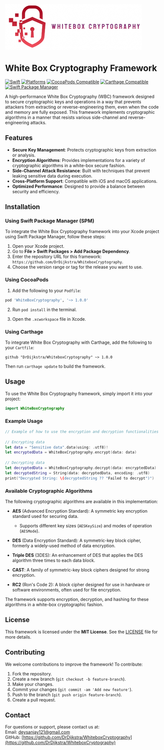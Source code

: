 <img src="https://raw.githubusercontent.com/DrDijkstra/WhiteboxCryptography/develop/Images/wbc.png" alt="White Box Cryptography Logo" height="150">


# White Box Cryptography Framework

[![Swift](https://img.shields.io/badge/Swift-5.9_5.10_6.0-orange?style=flat-square)](https://img.shields.io/badge/Swift-5.9_5.10_6.0-Orange?style=flat-square)
[![Platforms](https://img.shields.io/badge/Platforms-macOS_iOS_tvOS_watchOS_visionOS-yellowgreen?style=flat-square)](https://img.shields.io/badge/Platforms-macOS_iOS_tvOS_watchOS_visionOS-Green?style=flat-square)
[![CocoaPods Compatible](https://img.shields.io/cocoapods/v/WhiteboxCryptographySDK.svg?style=flat-square)](https://img.shields.io/cocoapods/v/WhiteboxCryptographySDK.svg)
[![Carthage Compatible](https://img.shields.io/badge/Carthage-compatible-4BC51D.svg?style=flat-square)](https://github.com/Carthage/Carthage)
[![Swift Package Manager](https://img.shields.io/badge/Swift_Package_Manager-compatible-orange?style=flat-square)](https://img.shields.io/badge/Swift_Package_Manager-compatible-orange?style=flat-square)


A high-performance White Box Cryptography (WBC) framework designed to secure cryptographic keys and operations in a way that prevents attackers from extracting or reverse-engineering them, even when the code and memory are fully exposed. This framework implements cryptographic algorithms in a manner that resists various side-channel and reverse-engineering attacks.

## Features

- **Secure Key Management**: Protects cryptographic keys from extraction or analysis.
- **Encryption Algorithms**: Provides implementations for a variety of cryptographic algorithms in a white-box secure fashion.
- **Side-Channel Attack Resistance**: Built with techniques that prevent leaking sensitive data during execution.
- **Cross-Platform Support**: Compatible with iOS and macOS applications.
- **Optimized Performance**: Designed to provide a balance between security and efficiency.

## Installation

### Using Swift Package Manager (SPM)

To integrate the White Box Cryptography framework into your Xcode project using Swift Package Manager, follow these steps:

1. Open your Xcode project.
2. Go to **File > Swift Packages > Add Package Dependency**.
3. Enter the repository URL for this framework: `https://github.com/DrDijkstra/WhiteboxCryptography`.
4. Choose the version range or tag for the release you want to use.

### Using CocoaPods

1. Add the following to your `Podfile`:

```ruby
pod 'WhiteBoxCryptography', '~> 1.0.0'
```

2. Run `pod install` in the terminal.

3. Open the `.xcworkspace` file in Xcode.

### Using Carthage

To integrate White Box Cryptography with Carthage, add the following to your `Cartfile`:

```
github "DrDijkstra/WhiteboxCryptography" ~> 1.0.0
```

Then run `carthage update` to build the framework.

## Usage

To use the White Box Cryptography framework, simply import it into your project:

```swift
import WhiteBoxCryptography
```

### Example Usage

```swift
// Example of how to use the encryption and decryption functionalities

// Encrypting data
let data = "Sensitive data".data(using: .utf8)!
let encryptedData = WhiteBoxCryptography.encrypt(data: data)

// Decrypting data
let decryptedData = WhiteBoxCryptography.decrypt(data: encryptedData)
let decryptedString = String(data: decryptedData, encoding: .utf8)
print("Decrypted String: \(decryptedString ?? "Failed to decrypt")")
```

### Available Cryptographic Algorithms

The following cryptographic algorithms are available in this implementation:

- **AES** (Advanced Encryption Standard): A symmetric key encryption standard used for securing data.
  - Supports different key sizes (`AESKeySize`) and modes of operation (`AESMode`).
  
- **DES** (Data Encryption Standard): A symmetric-key block cipher, formerly a widely-used method of data encryption.

- **Triple DES** (3DES): An enhancement of DES that applies the DES algorithm three times to each data block.

- **CAST**: A family of symmetric-key block ciphers designed for strong encryption.

- **RC2** (Ron's Code 2): A block cipher designed for use in hardware or software environments, often used for file encryption.

The framework supports encryption, decryption, and hashing for these algorithms in a white-box cryptographic fashion.

## License

This framework is licensed under the **MIT License**. See the [LICENSE](LICENSE) file for more details.

## Contributing

We welcome contributions to improve the framework! To contribute:

1. Fork the repository.
2. Create a new branch (`git checkout -b feature-branch`).
3. Make your changes.
4. Commit your changes (`git commit -am 'Add new feature'`).
5. Push to the branch (`git push origin feature-branch`).
6. Create a pull request.

## Contact

For questions or support, please contact us at:  
Email: deysanjay121@gmail.com  
GitHub: [https://github.com/DrDijkstra/WhiteboxCryptography](https://github.com/DrDijkstra/WhiteboxCryptography)

